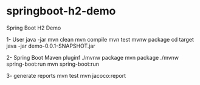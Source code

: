 # springboot-h2-demo
Spring Boot H2 Demo


1- User java -jar
mvn clean
mvn compile
mvn test
mvnw package
cd target
java -jar demo-0.0.1-SNAPSHOT.jar


2- Spring Boot Maven pluginf
./mvnw package						mvn package
./mvnw spring-boot:run				mvn spring-boot:run

3- generate reports
mvn test
mvn jacoco:report